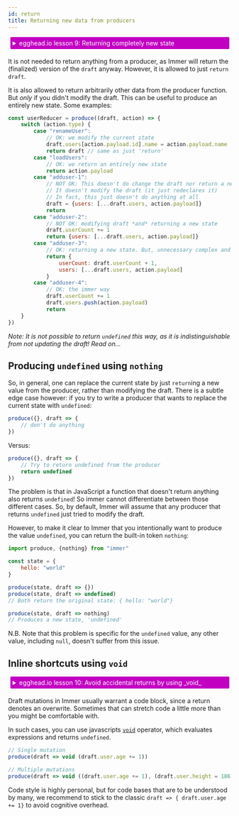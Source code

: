 ```yaml
---
id: return
title: Returning new data from producers
---
```


<div id="codefund"><!-- fallback content --></div>

<details>
    <summary style="color: white; background:#c200c2;padding:5px;margin:5px;border-radius:2px">egghead.io lesson 9: Returning completely new state</summary>
    <br>
    <div style="padding:5px;">
        <iframe style="border: none;" width=760 height=427 scrolling="no" src="https://egghead.io/lessons/react-return-completely-new-state-from-an-immer-producer/embed" ></iframe>
    </div>
    <a style="font-style:italic;padding:5px;margin:5px;"  href="https://egghead.io/lessons/react-return-completely-new-state-from-an-immer-producer">Hosted on egghead.io</a>
</details>

It is not needed to return anything from a producer, as Immer will return the (finalized) version of the `draft` anyway. However, it is allowed to just `return draft`.

It is also allowed to return arbitrarily other data from the producer function. But _only_ if you didn't modify the draft. This can be useful to produce an entirely new state. Some examples:

```javascript
const userReducer = produce((draft, action) => {
	switch (action.type) {
		case "renameUser":
			// OK: we modify the current state
			draft.users[action.payload.id].name = action.payload.name
			return draft // same as just 'return'
		case "loadUsers":
			// OK: we return an entirely new state
			return action.payload
		case "adduser-1":
			// NOT OK: This doesn't do change the draft nor return a new state!
			// It doesn't modify the draft (it just redeclares it)
			// In fact, this just doesn't do anything at all
			draft = {users: [...draft.users, action.payload]}
			return
		case "adduser-2":
			// NOT OK: modifying draft *and* returning a new state
			draft.userCount += 1
			return {users: [...draft.users, action.payload]}
		case "adduser-3":
			// OK: returning a new state. But, unnecessary complex and expensive
			return {
				userCount: draft.userCount + 1,
				users: [...draft.users, action.payload]
			}
		case "adduser-4":
			// OK: the immer way
			draft.userCount += 1
			draft.users.push(action.payload)
			return
	}
})
```

_Note: It is not possible to return `undefined` this way, as it is indistinguishable from *not* updating the draft! Read on..._

## Producing `undefined` using `nothing`

So, in general, one can replace the current state by just `return`ing a new value from the producer, rather than modifying the draft. There is a subtle edge case however: if you try to write a producer that wants to replace the current state with `undefined`:

```javascript
produce({}, draft => {
	// don't do anything
})
```

Versus:

```javascript
produce({}, draft => {
	// Try to return undefined from the producer
	return undefined
})
```

The problem is that in JavaScript a function that doesn't return anything also returns `undefined`! So immer cannot differentiate between those different cases. So, by default, Immer will assume that any producer that returns `undefined` just tried to modify the draft.

However, to make it clear to Immer that you intentionally want to produce the value `undefined`, you can return the built-in token `nothing`:

```javascript
import produce, {nothing} from "immer"

const state = {
	hello: "world"
}

produce(state, draft => {})
produce(state, draft => undefined)
// Both return the original state: { hello: "world"}

produce(state, draft => nothing)
// Produces a new state, 'undefined'
```

N.B. Note that this problem is specific for the `undefined` value, any other value, including `null`, doesn't suffer from this issue.

## Inline shortcuts using `void`

<details>
    <summary style="color: white; background:#c200c2;padding:5px;margin:5px;border-radius:2px">egghead.io lesson 10: Avoid accidental returns by using _void_</summary>
    <br>
    <div style="padding:5px;">
        <iframe style="border: none;" width=760 height=427 scrolling="no" src="https://egghead.io/lessons/react-avoid-accidental-returns-of-new-state-by-using-the-void-keyword/embed" ></iframe>
    </div>
    <a style="font-style:italic;padding:5px;margin:5px;"  href="https://egghead.io/lessons/react-avoid-accidental-returns-of-new-state-by-using-the-void-keyword">Hosted on egghead.io</a>
</details>

Draft mutations in Immer usually warrant a code block, since a return denotes an overwrite. Sometimes that can stretch code a little more than you might be comfortable with.

In such cases, you can use javascripts [`void`](https://developer.mozilla.org/en-US/docs/Web/JavaScript/Reference/Operators/void) operator, which evaluates expressions and returns `undefined`.

```javascript
// Single mutation
produce(draft => void (draft.user.age += 1))

// Multiple mutations
produce(draft => void ((draft.user.age += 1), (draft.user.height = 186)))
```

Code style is highly personal, but for code bases that are to be understood by many, we recommend to stick to the classic `draft => { draft.user.age += 1}` to avoid cognitive overhead.
